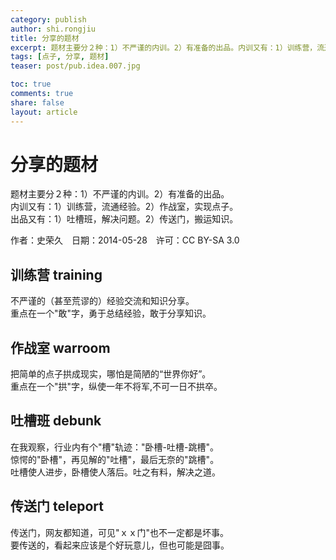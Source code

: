 ```yaml
---
category: publish
author: shi.rongjiu
title: 分享的题材
excerpt: 题材主要分２种：1）不严谨的内训。2）有准备的出品。内训又有：1）训练营，流通经验。2）作战室，实现点子。出品又有：1）吐槽班，解决问题。2）传送门，搬运知识。
tags: [点子, 分享, 题材]
teaser: post/pub.idea.007.jpg

toc: true
comments: true
share: false
layout: article
---
```


# 分享的题材

题材主要分２种：1）不严谨的内训。2）有准备的出品。  
内训又有：1）训练营，流通经验。2）作战室，实现点子。  
出品又有：1）吐槽班，解决问题。2）传送门，搬运知识。

作者：史荣久　日期：2014-05-28　许可：CC BY-SA 3.0

## 训练营 training

不严谨的（甚至荒谬的）经验交流和知识分享。  
重点在一个"敢"字，勇于总结经验，敢于分享知识。

## 作战室 warroom

把简单的点子拱成现实，哪怕是简陋的“世界你好”。  
重点在一个"拱"字，纵使一年不将军,不可一日不拱卒。

## 吐槽班 debunk

在我观察，行业内有个"槽"轨迹："卧槽-吐槽-跳槽"。  
惊愕的"卧槽"，再见解的"吐槽"，最后无奈的"跳槽"。  
吐槽使人进步，卧槽使人落后。吐之有料，解决之道。

## 传送门 teleport

传送门，网友都知道，可见"ｘｘ门"也不一定都是坏事。  
要传送的，看起来应该是个好玩意儿，但也可能是囧事。

